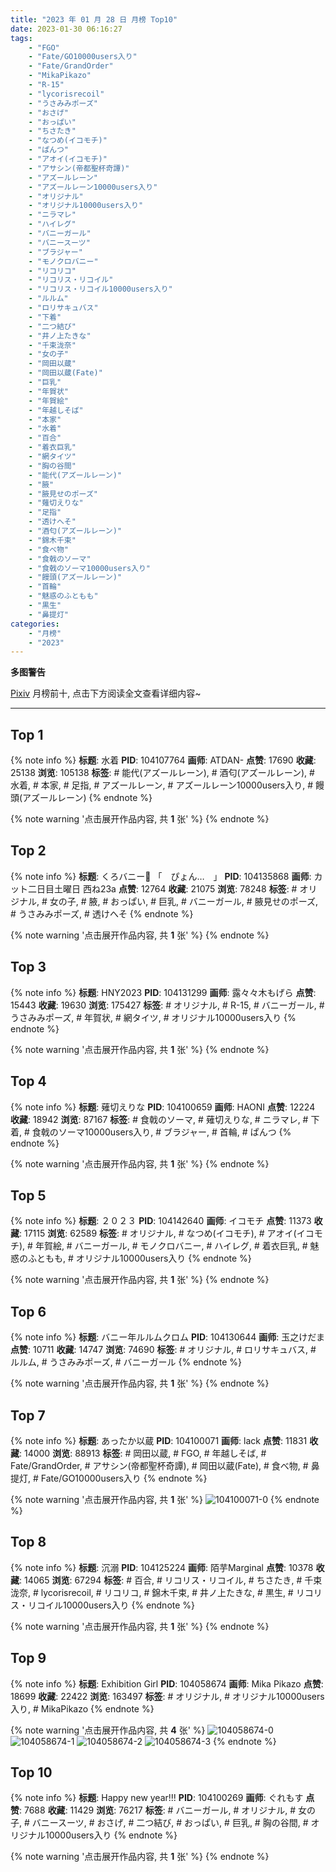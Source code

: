 ```yaml
---
title: "2023 年 01 月 28 日 月榜 Top10"
date: 2023-01-30 06:16:27
tags:
    - "FGO"
    - "Fate/GO10000users入り"
    - "Fate/GrandOrder"
    - "MikaPikazo"
    - "R-15"
    - "lycorisrecoil"
    - "うさみみポーズ"
    - "おさげ"
    - "おっぱい"
    - "ちさたき"
    - "なつめ(イコモチ)"
    - "ぱんつ"
    - "アオイ(イコモチ)"
    - "アサシン(帝都聖杯奇譚)"
    - "アズールレーン"
    - "アズールレーン10000users入り"
    - "オリジナル"
    - "オリジナル10000users入り"
    - "ニラマレ"
    - "ハイレグ"
    - "バニーガール"
    - "バニースーツ"
    - "ブラジャー"
    - "モノクロバニー"
    - "リコリコ"
    - "リコリス・リコイル"
    - "リコリス・リコイル10000users入り"
    - "ルルム"
    - "ロリサキュバス"
    - "下着"
    - "二つ結び"
    - "井ノ上たきな"
    - "千束泷奈"
    - "女の子"
    - "岡田以蔵"
    - "岡田以蔵(Fate)"
    - "巨乳"
    - "年賀状"
    - "年賀絵"
    - "年越しそば"
    - "本家"
    - "水着"
    - "百合"
    - "着衣巨乳"
    - "網タイツ"
    - "胸の谷間"
    - "能代(アズールレーン)"
    - "腋"
    - "腋見せのポーズ"
    - "薙切えりな"
    - "足指"
    - "透けへそ"
    - "酒匂(アズールレーン)"
    - "錦木千束"
    - "食べ物"
    - "食戟のソーマ"
    - "食戟のソーマ10000users入り"
    - "饅頭(アズールレーン)"
    - "首輪"
    - "魅惑のふともも"
    - "黒生"
    - "鼻提灯"
categories:
    - "月榜"
    - "2023"
---
```


<i class="fa fa-triangle-exclamation"></i>**多图警告**<i class="fa fa-triangle-exclamation"></i>

[Pixiv](https://www.pixiv.net/) 月榜前十, 点击下方阅读全文查看详细内容~

<!-- more -->

---

## Top 1

{% note info %}
**标题**: 水着
**PID**: 104107764 **画师**: ATDAN-
**点赞**: 17690 **收藏**: 25138 **浏览**: 105138
**标签**: # 能代(アズールレーン), # 酒匂(アズールレーン), # 水着, # 本家, # 足指, # アズールレーン, # アズールレーン10000users入り, # 饅頭(アズールレーン)
{% endnote %}

{% note warning '点击展开作品内容, 共 **1** 张' %}
{% endnote %}

## Top 2

{% note info %}
**标题**: くろバニー🐰 「　ぴょん…　」
**PID**: 104135868 **画师**: カット二日目土曜日 西ね23a
**点赞**: 12764 **收藏**: 21075 **浏览**: 78248
**标签**: # オリジナル, # 女の子, # 腋, # おっぱい, # 巨乳, # バニーガール, # 腋見せのポーズ, # うさみみポーズ, # 透けへそ
{% endnote %}

{% note warning '点击展开作品内容, 共 **1** 张' %}
{% endnote %}

## Top 3

{% note info %}
**标题**: HNY2023
**PID**: 104131299 **画师**: 露々々木もげら
**点赞**: 15443 **收藏**: 19630 **浏览**: 175427
**标签**: # オリジナル, # R-15, # バニーガール, # うさみみポーズ, # 年賀状, # 網タイツ, # オリジナル10000users入り
{% endnote %}

{% note warning '点击展开作品内容, 共 **1** 张' %}
{% endnote %}

## Top 4

{% note info %}
**标题**: 薙切えりな
**PID**: 104100659 **画师**: HAONI
**点赞**: 12224 **收藏**: 18942 **浏览**: 87167
**标签**: # 食戟のソーマ, # 薙切えりな, # ニラマレ, # 下着, # 食戟のソーマ10000users入り, # ブラジャー, # 首輪, # ぱんつ
{% endnote %}

{% note warning '点击展开作品内容, 共 **1** 张' %}
{% endnote %}

## Top 5

{% note info %}
**标题**: ２０２３
**PID**: 104142640 **画师**: イコモチ
**点赞**: 11373 **收藏**: 17115 **浏览**: 62589
**标签**: # オリジナル, # なつめ(イコモチ), # アオイ(イコモチ), # 年賀絵, # バニーガール, # モノクロバニー, # ハイレグ, # 着衣巨乳, # 魅惑のふともも, # オリジナル10000users入り
{% endnote %}

{% note warning '点击展开作品内容, 共 **1** 张' %}
{% endnote %}

## Top 6

{% note info %}
**标题**: バニー年ルルムクロム
**PID**: 104130644 **画师**: 玉之けだま
**点赞**: 10711 **收藏**: 14747 **浏览**: 74690
**标签**: # オリジナル, # ロリサキュバス, # ルルム, # うさみみポーズ, # バニーガール
{% endnote %}

{% note warning '点击展开作品内容, 共 **1** 张' %}
{% endnote %}

## Top 7

{% note info %}
**标题**: あったか以蔵
**PID**: 104100071 **画师**: lack
**点赞**: 11831 **收藏**: 14000 **浏览**: 88913
**标签**: # 岡田以蔵, # FGO, # 年越しそば, # Fate/GrandOrder, # アサシン(帝都聖杯奇譚), # 岡田以蔵(Fate), # 食べ物, # 鼻提灯, # Fate/GO10000users入り
{% endnote %}

{% note warning '点击展开作品内容, 共 **1** 张' %}
![104100071-0](https://i.pixiv.re/img-original/img/2023/01/01/00/04/19/104100071_p0.png)
{% endnote %}

## Top 8

{% note info %}
**标题**: 沉溺
**PID**: 104125224 **画师**: 陌芋Marginal
**点赞**: 10378 **收藏**: 14065 **浏览**: 67294
**标签**: # 百合, # リコリス・リコイル, # ちさたき, # 千束泷奈, # lycorisrecoil, # リコリコ, # 錦木千束, # 井ノ上たきな, # 黒生, # リコリス・リコイル10000users入り
{% endnote %}

{% note warning '点击展开作品内容, 共 **1** 张' %}
{% endnote %}

## Top 9

{% note info %}
**标题**: Exhibition Girl
**PID**: 104058674 **画师**: Mika Pikazo
**点赞**: 18699 **收藏**: 22422 **浏览**: 163497
**标签**: # オリジナル, # オリジナル10000users入り, # MikaPikazo
{% endnote %}

{% note warning '点击展开作品内容, 共 **4** 张' %}
![104058674-0](https://i.pixiv.re/img-original/img/2022/12/31/00/01/15/104058674_p0.png)
![104058674-1](https://i.pixiv.re/img-original/img/2022/12/31/00/01/15/104058674_p1.png)
![104058674-2](https://i.pixiv.re/img-original/img/2022/12/31/00/01/15/104058674_p2.png)
![104058674-3](https://i.pixiv.re/img-original/img/2022/12/31/00/01/15/104058674_p3.png)
{% endnote %}

## Top 10

{% note info %}
**标题**: Happy new year!!!
**PID**: 104100269 **画师**: ぐれもす
**点赞**: 7688 **收藏**: 11429 **浏览**: 76217
**标签**: # バニーガール, # オリジナル, # 女の子, # バニースーツ, # おさげ, # 二つ結び, # おっぱい, # 巨乳, # 胸の谷間, # オリジナル10000users入り
{% endnote %}

{% note warning '点击展开作品内容, 共 **1** 张' %}
{% endnote %}
